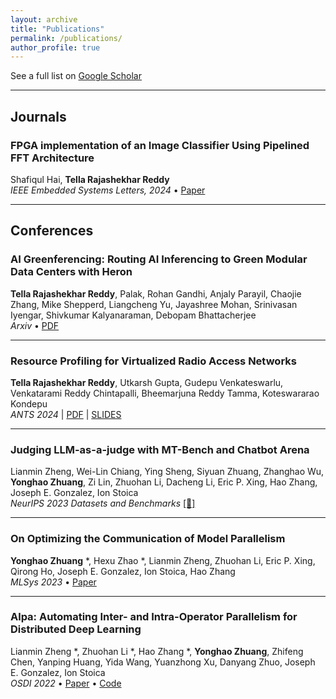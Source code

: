 ```yaml
---
layout: archive
title: "Publications"
permalink: /publications/
author_profile: true
---
```


See a full list on [Google Scholar](https://scholar.google.com/citations?user=2OyjqLoAAAAJ&hl=en)

---

## Journals

### FPGA implementation of an Image Classifier Using Pipelined FFT Architecture
Shafiqul Hai, **Tella Rajashekhar Reddy**  
*IEEE Embedded Systems Letters, 2024* • [Paper](https://ieeexplore.ieee.org/abstract/document/10755115/)

---
## Conferences

### AI Greenferencing: Routing AI Inferencing to Green Modular Data Centers with Heron  
**Tella Rajashekhar Reddy**, Palak, Rohan Gandhi, Anjaly Parayil, Chaojie Zhang, Mike Shepperd, Liangcheng Yu, Jayashree Mohan, Srinivasan Iyengar, Shivkumar Kalyanaraman, Debopam Bhattacherjee  
*Arxiv* • [PDF](https://arxiv.org/pdf/2505.09989)

---
### Resource Profiling for Virtualized Radio Access Networks 
**Tella Rajashekhar Reddy**, Utkarsh Gupta, Gudepu Venkateswarlu, Venkatarami Reddy Chintapalli, Bheemarjuna Reddy Tamma, Koteswararao Kondepu  
*ANTS 2024* | [PDF](https://mr-rajashekhar.github.io/files/Resource_Profiling_for__Next_Generation__Radio_Access_Networks.pdf) | [SLIDES](https://mr-rajashekhar.github.io/files/IEEE_ANTS_2024_SLIDES.pdf)

---
### Judging LLM-as-a-judge with MT-Bench and Chatbot Arena
Lianmin Zheng, Wei-Lin Chiang, Ying Sheng, Siyuan Zhuang, Zhanghao Wu, **Yonghao Zhuang**, Zi Lin, Zhuohan Li, Dacheng Li, Eric P. Xing, Hao Zhang, Joseph E. Gonzalez, Ion Stoica  
*NeurIPS 2023 Datasets and Benchmarks*  [[📄]](https://arxiv.org/abs/2306.05685)

---

### On Optimizing the Communication of Model Parallelism
**Yonghao Zhuang** *, Hexu Zhao *, Lianmin Zheng, Zhuohan Li, Eric P. Xing, Qirong Ho, Joseph E. Gonzalez, Ion Stoica, Hao Zhang  
*MLSys 2023* • [Paper](https://arxiv.org/abs/2211.05322)

---

### Alpa: Automating Inter- and Intra-Operator Parallelism for Distributed Deep Learning
Lianmin Zheng \*, Zhuohan Li \*, Hao Zhang \*, **Yonghao Zhuang**, Zhifeng Chen, Yanping Huang, Yida Wang, Yuanzhong Xu, Danyang Zhuo, Joseph E. Gonzalez, Ion Stoica  
*OSDI 2022* • [Paper](https://arxiv.org/abs/2201.12023) • [Code](https://github.com/alpa-projects/alpa)

